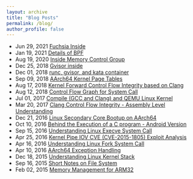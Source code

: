 ```yaml
---
layout: archive
title: "Blog Posts"
permalink: /blog/
author_profile: false
---
```


* Jun 29, 2021	[Fuchsia Inside](/_pages/2021-06-29-fuchsia.md)
* Jan 19, 2021	[Details of BPF](posts/2021-01-19-bpf.md)
* Aug 19, 2020	[Inside Memory Control Group](posts/2020-08-19-memcg.md)
* Dec 25, 2018	[Gvisor inside](posts/2018-12-25-gvisor-inside.md)
* Dec 01, 2018  [runc, gvisor, and kata container](posts/2018-12-01-sectainer.md)
* Sep 09, 2018	[AArch64 Kernel Page Tables](posts/2018-09-09-page-table.md)
* Aug 17, 2018	[Kernel Forward Control Flow Integrity based on Clang](posts/2018-08-17-kernel-cfi.md)
* Aug 12, 2018	[Control Flow Graph for System Call](posts/2018-08-12-syscall.md)
* Jul 01, 2017	[Compile (GCC and Clang) and QEMU Linux Kernel](posts/2017-07-01-kernel-qemu.md)
* Mar 20, 2017	[Clang Control Flow Integrity - Assembly Level Understanding](posts/2017-03-20-clang-cfi.md)
* Dec 21, 2016	[Linux Secondary Core Bootup on AArch64](posts/2016-12-21-secondary-bootup.md)
* Oct 10, 2016	[Behind the Execution of a C program - Android Version](posts/2016-10-10-c-startup.md)
* Sep 15, 2016	[Understanding Linux Execve System Call](posts/2016-09-15-kernel-execve.md)
* Apr 25, 2016	[Kernel Pipe IOV CVE (CVE-2015-1805) Exploit Analysis](posts/2016-04-25-1805-cve.md)
* Apr 16, 2016	[Understanding Linux Fork System Call](posts/2016-04-16-kernel-fork.md)
* Apr 10, 2016	[AArch64 Exception Handling](posts/2016-04-10-aarch64-exception.md)
* Dec 18, 2015	[Understanding Linux Kernel Stack](posts/2015-12-18-kernel-stack.md)
* Sep 16, 2015	[Short Notes on File System](posts/2015-09-16-file-system.md)
* Feb 02, 2015	[Memory Management for ARM32](posts/2015-02-02-arm32-mm.md)
